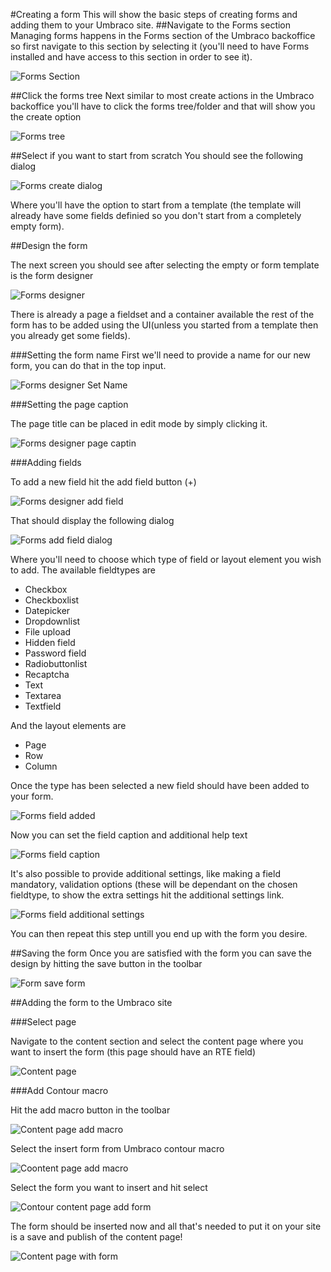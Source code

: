 #Creating a form
This will show the basic steps of creating forms and adding them to your Umbraco site. 
##Navigate to the Forms section
Managing forms happens in the Forms section of the Umbraco backoffice so first navigate to this section by selecting it (you'll need to have Forms installed and have access to this section in order to see it).

![Forms Section](FormsSection.png)

##Click the forms tree
Next similar to most create actions in the Umbraco backoffice you'll have to click the forms tree/folder and that will show you the create option

![Forms tree](FormsTree.png)

##Select if you want to start from scratch
You should see the following dialog

![Forms create dialog](FormsCreateDialog.png)

Where you'll have the option to start from a template (the template will already have some fields definied so you don't start from a completely empty form).


##Design the form

The next screen you should see after selecting the empty or form template is the form designer

![Forms designer](FormDesignerStart.png)

There is already a page a fieldset and a container available the rest of the form has to be added using the UI(unless you started from a template then you already get some fields).

###Setting the form name
First we'll need to provide a name for our new form, you can do that in the top input.

![Forms designer Set Name](FormDesignerFormName.png)

###Setting the page caption

The page title can be placed in edit mode by simply clicking it.

![Forms designer page captin](FormDesignerPageCaption.png)

###Adding fields

To add a new field hit the add field button (+)

![Forms designer add field](FormDesignerAddField.png)

That should display the following dialog

![Forms add field dialog](FormDesignerAddFieldDialog.png)

Where you'll need to choose which type of field or layout element you wish to add. The available fieldtypes are

- Checkbox
- Checkboxlist
- Datepicker
- Dropdownlist
- File upload
- Hidden field
- Password field
- Radiobuttonlist
- Recaptcha
- Text
- Textarea
- Textfield

And the layout elements are

- Page
- Row
- Column

Once the type has been selected a new field should have been added to your form.

![Forms field added](FormDesignerFieldAdded.png)

Now you can set the field caption and additional help text

![Forms field caption](FormDesignerSetFieldCaption.png)


It's also possible to provide additional settings, like making a field mandatory, validation options (these will be dependant on the chosen fieldtype, to show the extra settings hit the additional settings link.

![Forms field additional settings](FormsFieldSettings.gif)

You can then repeat this step untill you end up with the form you desire.

##Saving the form
Once you are satisfied with the form you can save the design by hitting the save button in the toolbar

![Form save form](FormDesignerSave.png)


##Adding the form to the Umbraco site

###Select page

Navigate to the content section and select the content page where you want to insert the form (this page should have an RTE field)

![Content page](ContentPage.png)

###Add Contour macro

Hit the add macro button in the toolbar

![Content page add macro](ContentPageMacroButton.png)

Select the insert form from Umbraco contour macro

![Coontent page add macro](ContentPageAddMacroDialog.png)

Select the form you want to insert and hit select

![Contour content page add form](ContentPageAddMacroDialogChooseForm.png)

The form should be inserted now and all that's needed to put it on your site is a save and publish of the content page!

![Content page with form](ContentPageWithForm.png)
